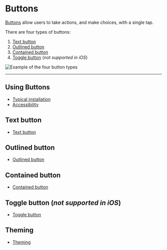 # Buttons

<!-- badges -->

[Buttons](https://material.io/components/buttons/) allow users to take actions, and make choices, with a single tap.

There are four types of buttons:

1. [Text button](#text-button)
2. [Outlined button](#outlined-button)
3. [Contained button](#contained-button)
4. [Toggle button](#toggle-button) (*not supported in iOS*)

![Example of the four button types](docs/assets/buttons_types.png)

<!-- <img src="assets/text.gif" alt="An animation showing a Material Design text button." width="115"> <img src="assets/outlined.gif" alt="An animation showing a Material Design outlined button." width="115"> <img src="assets/contained.gif" alt="An animation showing a Material Design contained button." width="115"> <img src="assets/fab.gif" alt="An animation showing a Material Design floating action button." width="99">
 -->
<!-- design-and-api -->

<!-- toc -->

- - -

## Using Buttons

<!-- getting-started -->

- [Typical installation](../../../docs/component-installation-new.md)
- [Accessibility](accessibility.md)

## Text button
- [Text button](text-button.md)

## Outlined button
- [Outlined button](outlined-button.md)

## Contained button
- [Contained button](contained-button.md)

## Toggle button (*not supported in iOS*)
- [Toggle button](toggle-button.md)

## Theming

- [Theming](theming.md)
